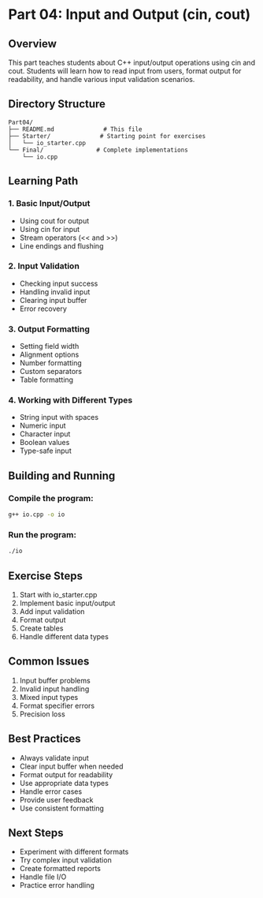 # Part 04: Input and Output (cin, cout)

## Overview
This part teaches students about C++ input/output operations using cin and cout. Students will learn how to read input from users, format output for readability, and handle various input validation scenarios.

## Directory Structure
```
Part04/
├── README.md              # This file
├── Starter/              # Starting point for exercises
│   └── io_starter.cpp
└── Final/               # Complete implementations
    └── io.cpp
```

## Learning Path

### 1. Basic Input/Output
- Using cout for output
- Using cin for input
- Stream operators (<< and >>)
- Line endings and flushing

### 2. Input Validation
- Checking input success
- Handling invalid input
- Clearing input buffer
- Error recovery

### 3. Output Formatting
- Setting field width
- Alignment options
- Number formatting
- Custom separators
- Table formatting

### 4. Working with Different Types
- String input with spaces
- Numeric input
- Character input
- Boolean values
- Type-safe input

## Building and Running

### Compile the program:
```bash
g++ io.cpp -o io
```

### Run the program:
```bash
./io
```

## Exercise Steps
1. Start with io_starter.cpp
2. Implement basic input/output
3. Add input validation
4. Format output
5. Create tables
6. Handle different data types

## Common Issues
1. Input buffer problems
2. Invalid input handling
3. Mixed input types
4. Format specifier errors
5. Precision loss

## Best Practices
- Always validate input
- Clear input buffer when needed
- Format output for readability
- Use appropriate data types
- Handle error cases
- Provide user feedback
- Use consistent formatting

## Next Steps
- Experiment with different formats
- Try complex input validation
- Create formatted reports
- Handle file I/O
- Practice error handling
